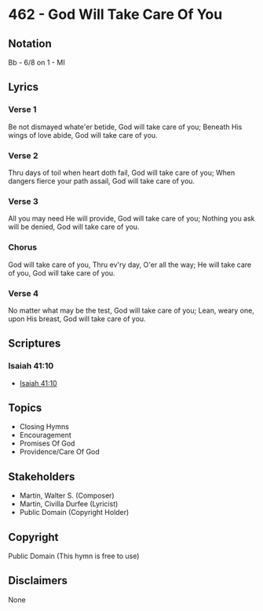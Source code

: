 # 462 - God Will Take Care Of You

## Notation

Bb - 6/8 on 1 - MI

## Lyrics

### Verse 1

Be not dismayed whate'er betide, God will take care of you; Beneath His wings of love abide, God will take care of you.

### Verse 2

Thru days of toil when heart doth fail, God will take care of you; When dangers fierce your path assail, God will take care of you.

### Verse 3

All you may need He will provide, God will take care of you; Nothing you ask will be denied, God will take care of you. 

### Chorus

God will take care of you, Thru ev'ry day, O'er all the way; He will take care of you, God will take care of you.

### Verse 4

No matter what may be the test, God will take care of you; Lean, weary one, upon His breast, God will take care of you.


## Scriptures

### Isaiah 41:10

- [Isaiah 41:10](https://www.biblegateway.com/passage/?search=Isaiah%2041%3A10)


## Topics

- Closing Hymns
- Encouragement
- Promises Of God
- Providence/Care Of God

## Stakeholders

- Martin, Walter S. (Composer)
- Martin, Civilla Durfee (Lyricist)
- Public Domain (Copyright Holder)

## Copyright

Public Domain
(This hymn is free to use)

## Disclaimers

None

